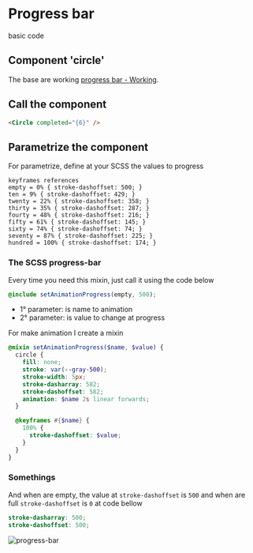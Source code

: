 # Progress bar

basic code

## Component 'circle'

The base are working [progress bar - Working](https://github.com/brunosilva/progress-bar/issues/2#issue-1031801996).

## Call the component

```html
<Circle completed="{6}" />
```

## Parametrize the component

For parametrize, define at your SCSS the values to progress

```
keyframes references
empty = 0% { stroke-dashoffset: 500; }
ten = 9% { stroke-dashoffset: 429; }
twenty = 22% { stroke-dashoffset: 358; }
thirty = 35% { stroke-dashoffset: 287; }
fourty = 48% { stroke-dashoffset: 216; }
fifty = 61% { stroke-dashoffset: 145; }
sixty = 74% { stroke-dashoffset: 74; }
seventy = 87% { stroke-dashoffset: 225; }
hundred = 100% { stroke-dashoffset: 174; }
```

### The SCSS progress-bar

Every time you need this mixin, just call it using the code below

```scss
@include setAnimationProgress(empty, 500);
```

- 1° parameter: is name to animation
- 2° parameter: is value to change at progress

For make animation I create a mixin

```scss
@mixin setAnimationProgress($name, $value) {
  circle {
    fill: none;
    stroke: var(--gray-500);
    stroke-width: 5px;
    stroke-dasharray: 582;
    stroke-dashoffset: 582;
    animation: $name 2s linear forwards;
  }

  @keyframes #{$name} {
    100% {
      stroke-dashoffset: $value;
    }
  }
}
```

### Somethings

And when are empty, the value at `stroke-dashoffset` is `500` and when are full `stroke-dashoffset` is `0` at code bellow

```scss
stroke-dasharray: 500;
stroke-dashoffset: 500;
```

![progress-bar](https://user-images.githubusercontent.com/17436856/138360317-27c06326-2aab-4e32-bfe7-2c5f39b168ab.png)
